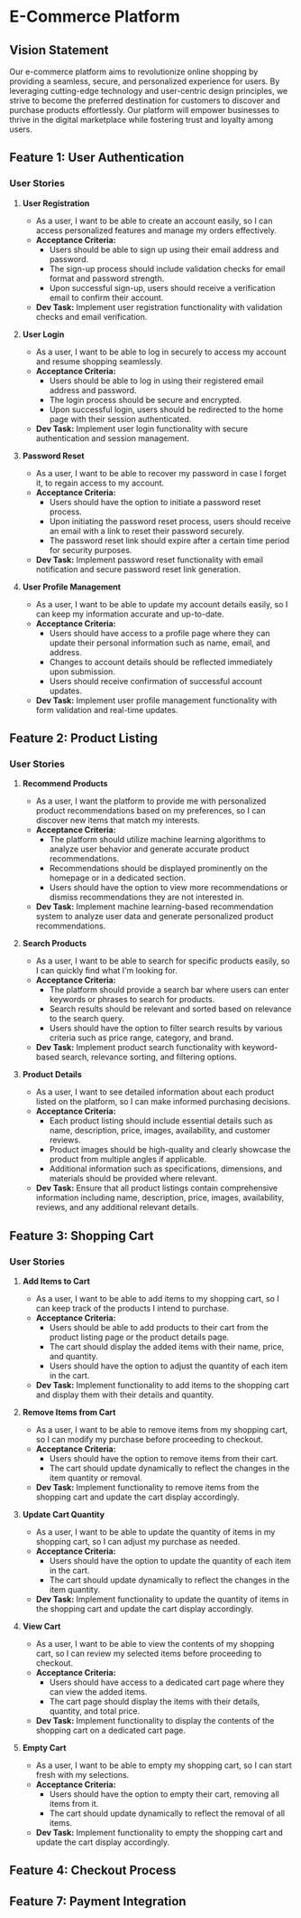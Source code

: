 # E-Commerce Platform

## Vision Statement

Our e-commerce platform aims to revolutionize online shopping by providing a seamless, secure, and personalized experience for users. By leveraging cutting-edge technology and user-centric design principles, we strive to become the preferred destination for customers to discover and purchase products effortlessly. Our platform will empower businesses to thrive in the digital marketplace while fostering trust and loyalty among users.


## Feature 1: User Authentication

### User Stories

1. **User Registration**
    - As a user, I want to be able to create an account easily, so I can access personalized features and manage my orders effectively.
    - **Acceptance Criteria:**
        - Users should be able to sign up using their email address and password.
        - The sign-up process should include validation checks for email format and password strength.
        - Upon successful sign-up, users should receive a verification email to confirm their account.
    - **Dev Task:** Implement user registration functionality with validation checks and email verification.

2. **User Login**
    - As a user, I want to be able to log in securely to access my account and resume shopping seamlessly.
    - **Acceptance Criteria:**
        - Users should be able to log in using their registered email address and password.
        - The login process should be secure and encrypted.
        - Upon successful login, users should be redirected to the home page with their session authenticated.
    - **Dev Task:** Implement user login functionality with secure authentication and session management.

3. **Password Reset**
    - As a user, I want to be able to recover my password in case I forget it, to regain access to my account.
    - **Acceptance Criteria:**
        - Users should have the option to initiate a password reset process.
        - Upon initiating the password reset process, users should receive an email with a link to reset their password securely.
        - The password reset link should expire after a certain time period for security purposes.
    - **Dev Task:** Implement password reset functionality with email notification and secure password reset link generation.

4. **User Profile Management**
    - As a user, I want to be able to update my account details easily, so I can keep my information accurate and up-to-date.
    - **Acceptance Criteria:**
        - Users should have access to a profile page where they can update their personal information such as name, email, and address.
        - Changes to account details should be reflected immediately upon submission.
        - Users should receive confirmation of successful account updates.
    - **Dev Task:** Implement user profile management functionality with form validation and real-time updates.



## Feature 2: Product Listing

### User Stories

1. **Recommend Products**
    - As a user, I want the platform to provide me with personalized product recommendations based on my preferences, so I can discover new items that match my interests.
    - **Acceptance Criteria:**
        - The platform should utilize machine learning algorithms to analyze user behavior and generate accurate product recommendations.
        - Recommendations should be displayed prominently on the homepage or in a dedicated section.
        - Users should have the option to view more recommendations or dismiss recommendations they are not interested in.
    - **Dev Task:** Implement machine learning-based recommendation system to analyze user data and generate personalized product recommendations.

2. **Search Products**
    - As a user, I want to be able to search for specific products easily, so I can quickly find what I'm looking for.
    - **Acceptance Criteria:**
        - The platform should provide a search bar where users can enter keywords or phrases to search for products.
        - Search results should be relevant and sorted based on relevance to the search query.
        - Users should have the option to filter search results by various criteria such as price range, category, and brand.
    - **Dev Task:** Implement product search functionality with keyword-based search, relevance sorting, and filtering options.

3. **Product Details**
    - As a user, I want to see detailed information about each product listed on the platform, so I can make informed purchasing decisions.
    - **Acceptance Criteria:**
        - Each product listing should include essential details such as name, description, price, images, availability, and customer reviews.
        - Product images should be high-quality and clearly showcase the product from multiple angles if applicable.
        - Additional information such as specifications, dimensions, and materials should be provided where relevant.
    - **Dev Task:** Ensure that all product listings contain comprehensive information including name, description, price, images, availability, reviews, and any additional relevant details.



## Feature 3: Shopping Cart
### User Stories
1. **Add Items to Cart**
    - As a user, I want to be able to add items to my shopping cart, so I can keep track of the products I intend to purchase.
    - **Acceptance Criteria:**
        - Users should be able to add products to their cart from the product listing page or the product details page.
        - The cart should display the added items with their name, price, and quantity.
        - Users should have the option to adjust the quantity of each item in the cart.
    - **Dev Task:** Implement functionality to add items to the shopping cart and display them with their details and quantity.

2. **Remove Items from Cart**
    - As a user, I want to be able to remove items from my shopping cart, so I can modify my purchase before proceeding to checkout.
    - **Acceptance Criteria:**
        - Users should have the option to remove items from their cart.
        - The cart should update dynamically to reflect the changes in the item quantity or removal.
    - **Dev Task:** Implement functionality to remove items from the shopping cart and update the cart display accordingly.

3. **Update Cart Quantity**
    - As a user, I want to be able to update the quantity of items in my shopping cart, so I can adjust my purchase as needed.
    - **Acceptance Criteria:**
        - Users should have the option to update the quantity of each item in the cart.
        - The cart should update dynamically to reflect the changes in the item quantity.
    - **Dev Task:** Implement functionality to update the quantity of items in the shopping cart and update the cart display accordingly.

4. **View Cart**

    - As a user, I want to be able to view the contents of my shopping cart, so I can review my selected items before proceeding to checkout.
    - **Acceptance Criteria:**
        - Users should have access to a dedicated cart page where they can view the added items.
        - The cart page should display the items with their details, quantity, and total price.
    - **Dev Task:** Implement functionality to display the contents of the shopping cart on a dedicated cart page.

5. **Empty Cart**


    - As a user, I want to be able to empty my shopping cart, so I can start fresh with my selections.
    - **Acceptance Criteria:**
        - Users should have the option to empty their cart, removing all items from it.
        - The cart should update dynamically to reflect the removal of all items.
    - **Dev Task:** Implement functionality to empty the shopping cart and update the cart display accordingly.

## Feature 4: Checkout Process

## Feature 7: Payment Integration




